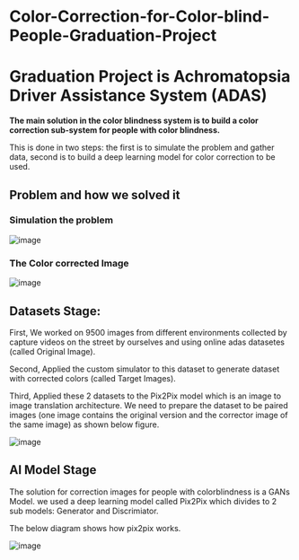 # Color-Correction-for-Color-blind-People-Graduation-Project

#                                                 Graduation Project is Achromatopsia Driver Assistance System (ADAS)
                                             
**The main solution in the color blindness system is to build a color correction sub-system for people with color blindness.**

This is done in two steps: the first is to simulate the problem and gather data, second is to build a deep learning model for color correction to be used.

## Problem and how we solved it
### Simulation the problem

![image](https://user-images.githubusercontent.com/48545560/181923632-22d3d691-5797-4d1d-94f6-c3aa37ae544e.png)

### The Color corrected Image

![image](https://user-images.githubusercontent.com/48545560/181923686-730d0495-54e9-4f6e-8a1a-df6bf1aca12a.png)


## Datasets Stage:

First, We worked on 9500 images from different environments collected by capture videos on the street by ourselves and using online adas datasetes (called Original Image).

Second, Applied the custom simulator to this dataset to generate dataset with corrected colors (called Target Images).

Third, Applied these 2 datasets to the Pix2Pix model which is an image to image translation architecture. We need to prepare the dataset to be paired images (one image contains the original version and the corrector image of the same image) as shown below figure.

![image](https://user-images.githubusercontent.com/48545560/181936549-889eb6ef-38eb-46df-8024-c162be0a4ba1.png)


## AI Model Stage
                                   
The solution for correction images for people with colorblindness is a GANs Model. we used a deep learning model called Pix2Pix which divides to 2 sub models: Generator and Discrimiator.

The below diagram shows how pix2pix works.

![image](https://user-images.githubusercontent.com/48545560/181922408-a448a9db-f25a-408e-a9b9-35deb63c6496.png)
